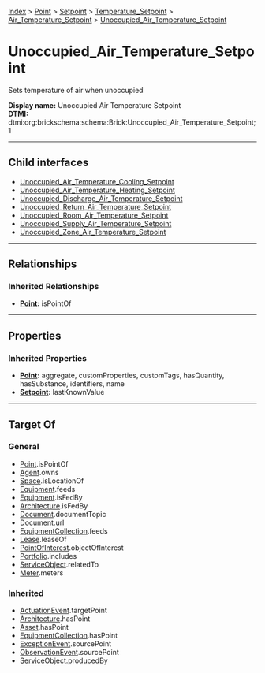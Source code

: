 [Index](../../../../../index.md) > [Point](../../../../Point.md) > [Setpoint](../../../Setpoint.md) > [Temperature_Setpoint](../../Temperature_Setpoint.md) > [Air_Temperature_Setpoint](../Air_Temperature_Setpoint.md) > [Unoccupied_Air_Temperature_Setpoint](#)
# Unoccupied_Air_Temperature_Setpoint

Sets temperature of air when unoccupied


**Display name:** Unoccupied Air Temperature Setpoint<br />
**DTMI:** dtmi:org:brickschema:schema:Brick:Unoccupied_Air_Temperature_Setpoint;1

---

## Child interfaces
* [Unoccupied_Air_Temperature_Cooling_Setpoint](Unoccupied_Air_Temperature_Cooling_Setpoint.md)
* [Unoccupied_Air_Temperature_Heating_Setpoint](Unoccupied_Air_Temperature_Heating_Setpoint.md)
* [Unoccupied_Discharge_Air_Temperature_Setpoint](Unoccupied_Discharge_Air_Temperature_Setpoint.md)
* [Unoccupied_Return_Air_Temperature_Setpoint](Unoccupied_Return_Air_Temperature_Setpoint.md)
* [Unoccupied_Room_Air_Temperature_Setpoint](Unoccupied_Room_Air_Temperature_Setpoint.md)
* [Unoccupied_Supply_Air_Temperature_Setpoint](Unoccupied_Supply_Air_Temperature_Setpoint.md)
* [Unoccupied_Zone_Air_Temperature_Setpoint](../Zone-/Unoccupied-.md)

---

## Relationships

### Inherited Relationships
* **[Point](../../../../Point.md):** isPointOf

---

## Properties

### Inherited Properties
* **[Point](../../../../Point.md):** aggregate, customProperties, customTags, hasQuantity, hasSubstance, identifiers, name
* **[Setpoint](../../../Setpoint.md):** lastKnownValue

---

## Target Of
### General
* [Point](../../../../Point.md).isPointOf
* [Agent](../../../../../Agent/Agent.md).owns
* [Space](../../../../../Space/Space.md).isLocationOf
* [Equipment](../../../../../Asset/Equipment/Equipment.md).feeds
* [Equipment](../../../../../Asset/Equipment/Equipment.md).isFedBy
* [Architecture](../../../../../Space/Architecture/Architecture.md).isFedBy
* [Document](../../../../../Information/Document/Document.md).documentTopic
* [Document](../../../../../Information/Document/Document.md).url
* [EquipmentCollection](../../../../../Collection/Equipment-.md).feeds
* [Lease](../../../../../Event/Lease.md).leaseOf
* [PointOfInterest](../../../../../Information/PointOfInterest.md).objectOfInterest
* [Portfolio](../../../../../Collection/Portfolio.md).includes
* [ServiceObject](../../../../../Information/ServiceObject/ServiceObject.md).relatedTo
* [Meter](../../../../../Asset/Equipment/Meter/Meter.md).meters
### Inherited
* [ActuationEvent](../../../../../Event/Point-/ActuationEvent.md).targetPoint
* [Architecture](../../../../../Space/Architecture/Architecture.md).hasPoint
* [Asset](../../../../../Asset/Asset.md).hasPoint
* [EquipmentCollection](../../../../../Collection/Equipment-.md).hasPoint
* [ExceptionEvent](../../../../../Event/Point-/ExceptionEvent.md).sourcePoint
* [ObservationEvent](../../../../../Event/Point-/ObservationEvent/ObservationEvent.md).sourcePoint
* [ServiceObject](../../../../../Information/ServiceObject/ServiceObject.md).producedBy

